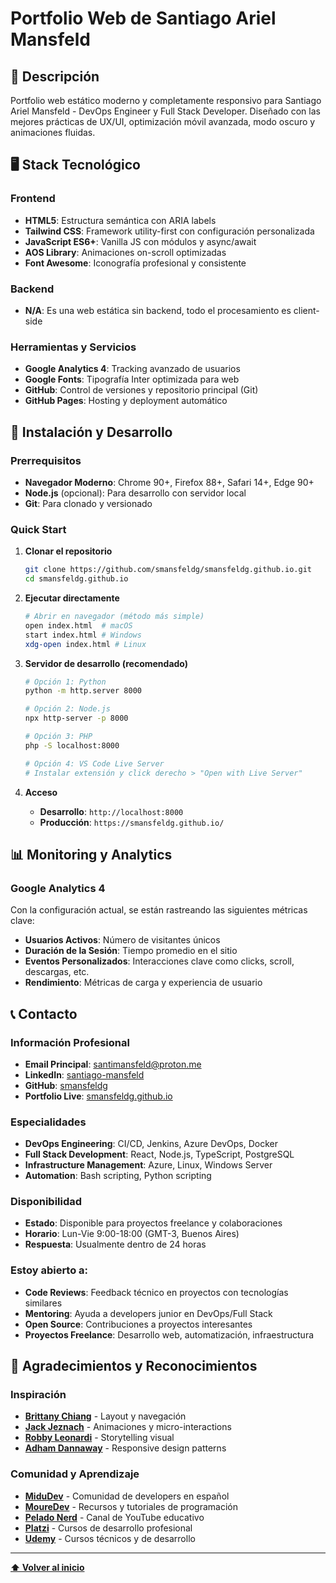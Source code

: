 # Portfolio Web de Santiago Ariel Mansfeld

## 🚀 Descripción

Portfolio web estático moderno y completamente responsivo para Santiago Ariel Mansfeld - DevOps Engineer y Full Stack Developer. Diseñado con las mejores prácticas de UX/UI, optimización móvil avanzada, modo oscuro y animaciones fluidas.


## 🖥️ Stack Tecnológico

### Frontend
- **HTML5**: Estructura semántica con ARIA labels
- **Tailwind CSS**: Framework utility-first con configuración personalizada
- **JavaScript ES6+**: Vanilla JS con módulos y async/await
- **AOS Library**: Animaciones on-scroll optimizadas
- **Font Awesome**: Iconografía profesional y consistente

### Backend
- **N/A**: Es una web estática sin backend, todo el procesamiento es client-side

### Herramientas y Servicios
- **Google Analytics 4**: Tracking avanzado de usuarios
- **Google Fonts**: Tipografía Inter optimizada para web
- **GitHub**: Control de versiones y repositorio principal (Git)
- **GitHub Pages**: Hosting y deployment automático

## 🐋 Instalación y Desarrollo

### Prerrequisitos
- **Navegador Moderno**: Chrome 90+, Firefox 88+, Safari 14+, Edge 90+
- **Node.js** (opcional): Para desarrollo con servidor local
- **Git**: Para clonado y versionado

### Quick Start

1. **Clonar el repositorio**
   ```bash
   git clone https://github.com/smansfeldg/smansfeldg.github.io.git
   cd smansfeldg.github.io
   ```

2. **Ejecutar directamente**
   ```bash
   # Abrir en navegador (método más simple)
   open index.html  # macOS
   start index.html # Windows
   xdg-open index.html # Linux
   ```

3. **Servidor de desarrollo (recomendado)**
   ```bash
   # Opción 1: Python
   python -m http.server 8000
   
   # Opción 2: Node.js
   npx http-server -p 8000
   
   # Opción 3: PHP
   php -S localhost:8000
   
   # Opción 4: VS Code Live Server
   # Instalar extensión y click derecho > "Open with Live Server"
   ```

4. **Acceso**
   - **Desarrollo**: `http://localhost:8000`
   - **Producción**: `https://smansfeldg.github.io/`





## 📊 Monitoring y Analytics

### Google Analytics 4 
Con la configuración actual, se están rastreando las siguientes métricas clave:
- **Usuarios Activos**: Número de visitantes únicos
- **Duración de la Sesión**: Tiempo promedio en el sitio
- **Eventos Personalizados**: Interacciones clave como clicks, scroll, descargas, etc.
- **Rendimiento**: Métricas de carga y experiencia de usuario


## 📞 Contacto

### Información Profesional
- **Email Principal**: [santimansfeld@proton.me](mailto:santimansfeld@proton.me)
- **LinkedIn**: [santiago-mansfeld](https://www.linkedin.com/in/santiago-mansfeld/)
- **GitHub**: [smansfeldg](https://github.com/smansfeldg)
- **Portfolio Live**: [smansfeldg.github.io](https://smansfeldg.github.io/)

### Especialidades
- **DevOps Engineering**: CI/CD, Jenkins, Azure DevOps, Docker
- **Full Stack Development**: React, Node.js, TypeScript, PostgreSQL
- **Infrastructure Management**: Azure, Linux, Windows Server
- **Automation**: Bash scripting, Python scripting

### Disponibilidad
- **Estado**: Disponible para proyectos freelance y colaboraciones
- **Horario**: Lun-Vie 9:00-18:00 (GMT-3, Buenos Aires)
- **Respuesta**: Usualmente dentro de 24 horas


### Estoy abierto a:
- **Code Reviews**: Feedback técnico en proyectos con tecnologías similares
- **Mentoring**: Ayuda a developers junior en DevOps/Full Stack
- **Open Source**: Contribuciones a proyectos interesantes
- **Proyectos Freelance**: Desarrollo web, automatización, infraestructura
## 🙌 Agradecimientos y Reconocimientos


### Inspiración
- **[Brittany Chiang](https://brittanychiang.com/)** - Layout y navegación
- **[Jack Jeznach](https://jacekjeznach.com/)** - Animaciones y micro-interactions
- **[Robby Leonardi](http://www.rleonardi.com/)** - Storytelling visual
- **[Adham Dannaway](https://www.adhamdannaway.com/)** - Responsive design patterns


### Comunidad y Aprendizaje
- **[MiduDev](https://midudev.com/)** - Comunidad de developers en español
- **[MoureDev](https://mouredev.com/)** - Recursos y tutoriales de programación
- **[Pelado Nerd](https://www.youtube.com/c/PeladoNerd)** - Canal de YouTube educativo
- **[Platzi](https://platzi.com/)** - Cursos de desarrollo profesional
- **[Udemy](https://www.udemy.com/)** - Cursos técnicos y de desarrollo
---

**[⬆️ Volver al inicio](#portfolio-web-de-santiago-ariel-mansfeld)**

